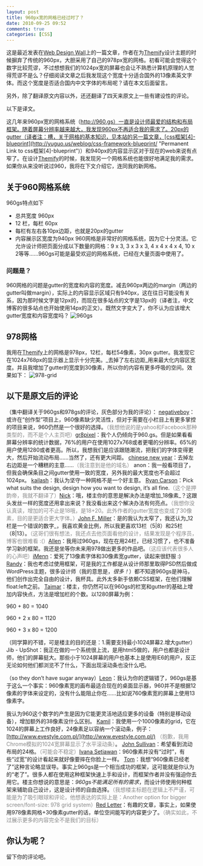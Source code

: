 ```yaml
---
layout: post
title: 960px宽的网格已经过时了？
date: 2010-09-25 09:52
comments: true
categories: [CSS]
---
```


这是最近发表在[Web Design Wall](http://www.webdesignerwall.com/)上的一篇文章，作者在为[Themify](http://themify.me/)设计主题的时候摒弃了传统的960px，大胆采用了自己的978px宽的网格。初看可能会觉得这个数字比较荒谬，不过想想我们的1024px宽的屏幕也会让不熟悉计算机原理的人觉得荒谬不是么？仔细阅读文章之后我发现这个宽度十分适合国外的13像素英文字体。而这个宽度是否适合国内中文字体的布局呢？请在本文后面留言。

另外，除了翻译原文内容以外，还还翻译了四天来原文上一些有建设性的评论。

以下是译文。

这几年来960px宽的网格系统（http://960.gs）一直是设计师最爱的结构和布局框架。随着屏幕分辨率越来越大，我发现960px不再适合我的需求了。20px的gutter（译者注：槽，关于网格的基本知识，见本站的另一篇文章，[css框架[4]-blueprint](http://yuguo.us/weblog/css-framework-blueprint/ "Permanent Link to css框架[4]-blueprint")）和940px的内容显示区对于现在的web来说有点窄了。在设计[Themify](http://themify.me/)的时候，我发现另一个网格系统也能很好地满足我的需求。如果你从来没听说过960，我将在下文介绍它，连同我的新网格。

## 关于960网格系统

960gs特点如下

*   总共宽度 960px
*   12 栏，每栏 60px
*   每栏有左右各10px边距，也就是20px的gutter
*   内容展示区宽度为940px
960网格是非常好的网格系统，因为它十分灵活。它允许设计师把页面分成以下数量的网格：9 x 3, 3 x 3 x 3, 4 x 4 x 4 x 4, 10 x 2等等……960gs可能是最受欢迎的网格系统，已经在大量页面中使用了。

### 问题是？

960网格的问题是gutter的宽度和内容的宽度。减去960px两边的margin（两边的gutter叫做margin），实际上的内容显示区域只有940px，这在往日可能没有关系，因为那时候文字是12px的，而现在很多站点的文字是13px的（译者注，中文博客的很多站点也开始使用14px的正文）。既然文字变大了，你不认为应该增大gutter宽度和内容宽度吗？
![960gs](http://yuguo.us/files/2010/09/960gs.gif "960gs")

## 978网格

我用在[Themify](http://themify.me/)上的网格是978px，12栏，每栏54像素，30px gutter。我发现它在1024x768px的显示器上显示十分完美。_去掉了左右边距_用来最大化内容区宽度。并且我增加了gutter的宽度到30像素，所以你的内容有更多呼吸的空间。效果如下：
![978-grid](http://yuguo.us/files/2010/09/978-grid.gif "978-grid")

## 以下是原文后的评论

（集中翻译关于960gs和978gs的评论，灰色部分为我的评论）：
[negativeboy](http://www.surrealtopia.com/)：或许在“创作型”项目上，960像素缺少灵活性，但对于需要在小栏目上有更多掌控的项目来说，960仍然是一个很好的选择。<span style="color: #888888;">（我想他说的是yahoo和Facebook那种类型的，而不是个人主页吧）</span>[gr8pixel](http://gr8pixel.com/)：我个人仍倾向于960.gs。但是如果看看屏幕分辨率的统计数据，76%的用户在使用1027x768或者更噶的分辨率。65%的用户使用1280或者更高。所以，我想我们是应该跟随潮流，把我们的字体变得更大，然后开始流动布局……当然了，还有更大间距。
[chinese new year](http://www.chinesenewyear.me/)：去掉左右边距是一个糟糕的主意……<span style="color: #888888;">（我注意到是他的域名）</span>
anon：我一般看项目了，但我会确保条目之间gutter使用一致的宽度，另外我的最大宽度也不会超过1024px。
[kailash](http://www.twitter.com/kailashiyer)：我认为坚守一种网格不是一个好主意。
[Ryan Carson](http://www.refreshcreations.co.uk/)：Pick what suits the design, design how you want to design, it’s all fine.<span style="color: #888888;">（这个是押韵帝，我就不翻译了）</span>[Nick](http://twitter.namklabs.com/)：哦，楼主你的意思是解决办法是增加_18像素_？这跟头发丝一样的宽度还用拿出来说？我没看出来这个解决办法有何亮点。<span style="color: #888888;">（我想你没认真读，增加的可不止是18哦，是18+20。此外作者的gutter宽度也变成了30像素，目的是更适合更大字体。）</span>[John F. Miller](http://blog.antarestrader.com/)：是的我认为太窄了，我还认为_12栏是一个错误的数字_，我喜欢黄金比例，所以我更喜欢13栏（5|8）和25栏（8|13）。<span style="color: #888888;">（这哥们很有想法，我还点去他页面看他的设计，结果发现是个程序员，博客也很难看 :(）</span>[Allen](http://www.ill-fx-designs.com/)：我用过960gs，现在在用24栏，已经习惯了，也不准备学习新的框架。我还是坐等你未来用978做出更多的作品吧。<span style="color: #888888;">（这应该代表很多人的心声吧）</span>[iMenn](http://www.imenn.com/)：爱死了13像素字体和30像素宽gutter，读起来很舒服 :)
[Randy](http://prop-14.com/)：我也考虑过使用框架，可是我的工作都是从设计师那里取得PSD然后做成WordPress主题，很多设计师（我的意思是，_很多！_）都不知道960gs是神马，他们创作出完全自由的设计，我杯具。此外太多新手依赖CSS框架，在他们理解float:left之前。
[Taimar](http://taimar.ee/)：楼主，你仍然可以在960gs的栏宽和gutter的基础上增加内容快点，方法是增加栏的个数。以1280屏幕为例：

960 + 80 = 1040

960 + 2 x 80 = 1120

960 + 3 x 80 = 1200

（同学算的不错，可是楼主的目的还是：1.需要支持最小1024屏幕2.增大gutter）
Jib - UpShot：我正在做的一个系统很上流，是用html5做的，用户也都是设计师，他们的屏幕挺大。那些小于1024屏幕的用户也基本上是使用IE6的用户，反正无论如何他们都浏览不了什么，下面出现滚动条也没什么吧。

（so they don’t have sugar anyway）[Leon](http://leonpaternoster.com/)：我认为你的逻辑错了，960gs是基于这么一个事实：960像素宽的画布最适合现在的桌面显示器，960并不是根据12像素的字体来设定的，没有什么能阻止你在……比如说760像素宽的屏幕上使用13像素字。

我认为960这个数字的产生是因为它能更灵活地适应更多的设备（特别是移动设备），增加额外的38像素没什么区别。
[Kamil](http://www.kamilos.net/)：我使用一个1000像素的grid，它在1024的屏幕上工作良好，24像素足以容纳一个滚动条，例子：[http://www.evestyle.com.pl/](http://www.evestyle.com.pl/) <span style="color: #888888;">（抱歉，我用Chrome模拟的1024宽屏幕显示了水平滚动条）</span>。
[John Sullivan](http://john-m-sullivan.com/)：希望看到流动布局的24格。<span style="color: #888888;">（可能会不稳定）</span>[Ivana Setiawan](http://ivanasetiawan.com/)：960像素并没有“过时”，有些“过宽”的设计看起来就好像要摔在你脸上一样。
[Tom](http://www.webdesignerwall.com/trends/960-grid-system-is-getting-old/comment-page-5/www.d3sign-worx.com)：我想“960像素已经老了”这种言论略显误导。事实上960gs是一个相当成功的框架，这可能就是你认为的“老了”。很多人都在使用这种框架快速上手和设计，而框架作者并没有强迫你去用它。楼主你想说的意思是：_960gs不能满足所有的需求_，而设计师使用何种框架来辅助自己设计，这是设计师的自由选择。<span style="color: #888888;">（我想楼主标题在逻辑上不严谨，可能是为了吸引眼球和评论，他想表达的实际上是：Another option for bigger screen/font-size: 978 grid system）</span>[Red Letter](http://www.redletterstrategies.com/)：有趣的文章，事实上，如果使用978像素网格+30像素gutter的话，单位空间能写的内容更少了。<span style="color: #888888;">（确实如此，不过展示更多的内容完全不是我们的目标）</span>

## 你认为呢？

留下你的评论吧。

